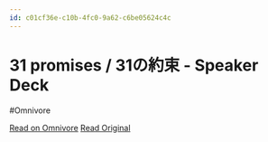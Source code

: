```yaml
---
id: c01cf36e-c10b-4fc0-9a62-c6be05624c4c
---
```


# 31 promises / 31の約束 - Speaker Deck
#Omnivore

[Read on Omnivore](https://omnivore.app/me/31-promises-31-speaker-deck-18ee9685ed7)
[Read Original](https://speakerdeck.com/uzabase/31promises?slide=21)

